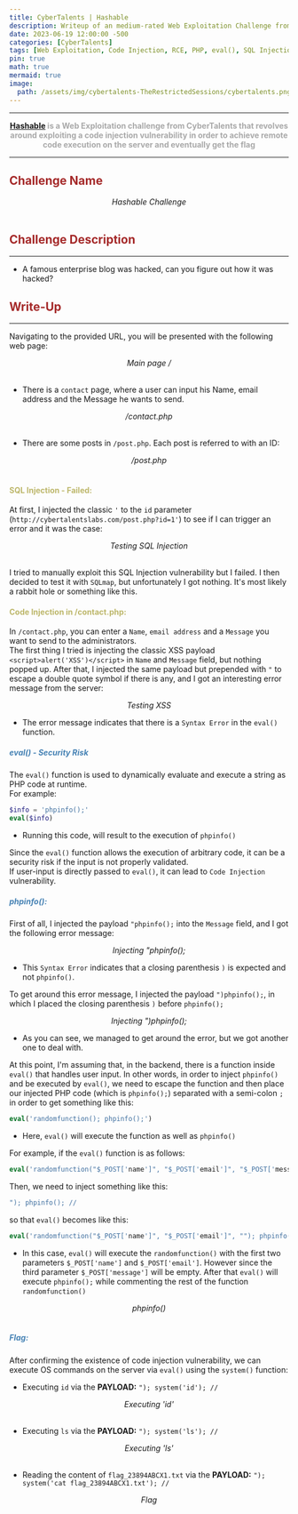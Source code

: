```yaml
---
title: CyberTalents | Hashable
description: Writeup of an medium-rated Web Exploitation Challenge from CyberTalents
date: 2023-06-19 12:00:00 -500
categories: [CyberTalents]
tags: [Web Exploitation, Code Injection, RCE, PHP, eval(), SQL Injection, XSS]
pin: true
math: true
mermaid: true
image:
  path: /assets/img/cybertalents-TheRestrictedSessions/cybertalents.png
---
```


***

<center><strong><font color="DarkGray"><a href="https://cybertalents.com/challenges/web/hashable" target="_blank"><er>Hashable</er></a> is a Web Exploitation challenge from CyberTalents that revolves around exploiting a code injection vulnerability in order to achieve remote code execution on the server and eventually get the flag</font></strong></center>

***

## **<strong><font color="Brown">Challenge Name</font></strong>**
<img src="https://raw.githubusercontent.com/YounesTasra-R4z3rSw0rd/YounesTasra-R4z3rSw0rd.github.io/main/assets/img/cybertalents-newsletter/2023-06-21 02_33_46-Newsletter » CyberTalents — Mozilla Firefox.png" alt="">
<center><i>Hashable Challenge</i></center>
<br/>

## **<strong><font color="Brown">Challenge Description</font></strong>**
***
* A famous enterprise blog was hacked, can you figure out how it was hacked?

## **<strong><font color="Brown">Write-Up</font></strong>**
***

Navigating to the provided URL, you will be presented with the following web page:
<br/>
<img src="https://raw.githubusercontent.com/YounesTasra-R4z3rSw0rd/YounesTasra-R4z3rSw0rd.github.io/main/assets/img/cybertalents-hashable/2023-06-18 02_53_56-HACKING_MACHINE - VMware Workstation 17 Player (Non-commercial use only).png" alt="">
<center><i>Main page /</i></center>
<br/>

* There is a ``contact`` page, where a user can input his Name, email address and the Message he wants to send.

<img src="https://raw.githubusercontent.com/YounesTasra-R4z3rSw0rd/YounesTasra-R4z3rSw0rd.github.io/main/assets/img/cybertalents-hashable/2023-06-18 02_56_49-HACKING_MACHINE - VMware Workstation 17 Player (Non-commercial use only).png" alt="">
<center><i>/contact.php</i></center>
<br/>

* There are some posts in ``/post.php``. Each post is referred to with an ID:

<img src="https://raw.githubusercontent.com/YounesTasra-R4z3rSw0rd/YounesTasra-R4z3rSw0rd.github.io/main/assets/img/cybertalents-hashable/2023-06-18 02_56_12-HACKING_MACHINE - VMware Workstation 17 Player (Non-commercial use only).png" alt="">
<center><i>/post.php</i></center>
<br/>

#### **<strong><font color="DarkKhaki">SQL Injection - Failed:</font></strong>**
At first, I injected the classic `'` to the ``id`` parameter (``http://cybertalentslabs.com/post.php?id=1'``) to see if I can trigger an error and it was the case:
<br/>
<img src="https://raw.githubusercontent.com/YounesTasra-R4z3rSw0rd/YounesTasra-R4z3rSw0rd.github.io/main/assets/img/cybertalents-hashable/2023-06-18 02_59_52-HACKING_MACHINE - VMware Workstation 17 Player (Non-commercial use only).png" alt="">
<center><i>Testing SQL Injection</i></center>
<br/>

I tried to manually exploit this SQL Injection vulnerability but I failed. I then decided to test it with ``SQLmap``, but unfortunately I got nothing. It's most likely a rabbit hole or something like this. 

#### **<strong><font color="DarkKhaki">Code Injection in /contact.php:</font></strong>**
In `/contact.php`, you can enter a ``Name``, ``email address`` and a ``Message`` you want to send to the administrators. <br/>The first thing I tried is injecting the classic XSS payload `<script>alert('XSS')</script>` in ``Name`` and ``Message`` field, but nothing popped up. After that, I injected the same payload but prepended with `"` to escape a double quote symbol if there is any, and I got an interesting error message from the server:
<br/>
<img src="https://raw.githubusercontent.com/YounesTasra-R4z3rSw0rd/YounesTasra-R4z3rSw0rd.github.io/main/assets/img/cybertalents-hashable/2023-06-18 03_09_07-HACKING_MACHINE - VMware Workstation 17 Player (Non-commercial use only).png" alt="">
<center><i>Testing XSS</i></center>

* The error message indicates that there is a `Syntax Error` in the `eval()` function.

##### **<strong><font color="SteelBlue">eval() - Security Risk</font></strong>**
The `eval()` function is used to dynamically evaluate and execute a string as PHP code at runtime. <br/>
For example:

```php
$info = 'phpinfo();'
eval($info)
```
* Running this code, will result to the execution of ``phpinfo()``

Since the `eval()` function allows the execution of arbitrary code, it can be a security risk if the input is not properly validated. <br/>If user-input is directly passed to `eval()`, it can lead to `Code Injection` vulnerability.

##### **<strong><font color="SteelBlue">phpinfo():</font></strong>**
First of all, I injected the payload `"phpinfo();` into the `Message` field, and I got the following error message:
<br/>
<img src="https://raw.githubusercontent.com/YounesTasra-R4z3rSw0rd/YounesTasra-R4z3rSw0rd.github.io/main/assets/img/cybertalents-hashable/2023-06-18 03_35_15-HACKING_MACHINE - VMware Workstation 17 Player (Non-commercial use only).png" alt="">
<center><i>Injecting "phpinfo();</i></center>

* This `Syntax Error` indicates that a closing parenthesis `)` is expected and not ``phpinfo()``.

To get around this error message, I injected the payload `")phpinfo();`, in which I placed the closing parenthesis `)` before `phpinfo();`
<br/>
<img src="https://raw.githubusercontent.com/YounesTasra-R4z3rSw0rd/YounesTasra-R4z3rSw0rd.github.io/main/assets/img/cybertalents-hashable/2023-06-18 03_40_47-HACKING_MACHINE - VMware Workstation 17 Player (Non-commercial use only).png" alt="">
<center><i>Injecting ")phpinfo();</i></center>

* As you can see, we managed to get around the error, but we got another one to deal with.

At this point, I'm assuming that, in the backend, there is a function inside `eval()` that handles user input. In other words, in order to inject `phpinfo()` and be executed by ``eval()``, we need to escape the function and then place our injected PHP code (which is `phpinfo();`) separated with a semi-colon `;` in order to get something like this:
```php
eval('randomfunction(); phpinfo();')
```
* Here, `eval()` will execute the function as well as `phpinfo()`

For example, if the ``eval()`` function is as follows:
```php
eval('randomfunction("$_POST['name']", "$_POST['email']", "$_POST['message']")')
```
Then, we need to inject something like this:
```php
"); phpinfo(); //
```
so that `eval()` becomes like this:
```php
eval('randomfunction("$_POST['name']", "$_POST['email']", ""); phpinfo(); //")')
```
* In this case, `eval()` will execute the ``randomfunction()`` with the first two parameters `$_POST['name']` and `$_POST['email']`. However since the third parameter `$_POST['message']` will be empty. After that `eval()` will execute `phpinfo();` while commenting the rest of the function `randomfunction()`

<img src="https://raw.githubusercontent.com/YounesTasra-R4z3rSw0rd/YounesTasra-R4z3rSw0rd.github.io/main/assets/img/cybertalents-hashable/2023-06-18 04_19_49-HACKING_MACHINE - VMware Workstation 17 Player (Non-commercial use only).png" alt="">
<center><i>phpinfo()</i></center>
<br/>

##### **<strong><font color="SteelBlue">Flag:</font></strong>**
After confirming the existence of code injection vulnerability, we can execute OS commands on the server via `eval()` using the `system()` function:
* Executing `id` via the **PAYLOAD:** `"); system('id'); //`

<img src="https://raw.githubusercontent.com/YounesTasra-R4z3rSw0rd/YounesTasra-R4z3rSw0rd.github.io/main/assets/img/cybertalents-hashable/2023-06-18 04_23_08-HACKING_MACHINE - VMware Workstation 17 Player (Non-commercial use only).png" alt="">
<center><i>Executing 'id'</i></center>
<br/>

* Executing `ls` via the **PAYLOAD:** `"); system('ls'); //`

<img src="https://raw.githubusercontent.com/YounesTasra-R4z3rSw0rd/YounesTasra-R4z3rSw0rd.github.io/main/assets/img/cybertalents-hashable/2023-06-18 04_25_23-HACKING_MACHINE - VMware Workstation 17 Player (Non-commercial use only).png" alt="">
<center><i>Executing 'ls'</i></center>
<br/>

* Reading the content of `flag_23894ABCX1.txt` via the **PAYLOAD:** `"); system('cat flag_23894ABCX1.txt'); //`

<img src="https://raw.githubusercontent.com/YounesTasra-R4z3rSw0rd/YounesTasra-R4z3rSw0rd.github.io/main/assets/img/cybertalents-hashable/2023-06-18 04_26_40-HACKING_MACHINE - VMware Workstation 17 Player (Non-commercial use only).png" alt="">
<center><i>Flag</i></center>
